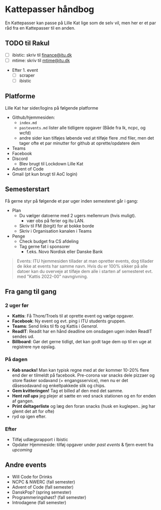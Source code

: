 # Kattepasser håndbog

En Kattepasser kan passe på Lille Kat lige som de selv vil, men her er et par råd fra en Kattepasser til en anden.

## TODO til Rakul

- [ ] ibistic: skriv til finance@itu.dk
- [ ] mtime: skriv til mtime@itu.dk
- Efter 1. event
  - [ ] scraper
  - [ ] ibistic

## Platforme

Lille Kat har sider/logins på følgende platforme

- Github/hjemmesiden:
  - `index.md`
  - `pastevents.md` lister alle tidligere opgaver (Både fra lk, ncpc, og wcfd)
  - andre sider kan tilføjes løbende ved at tilføje flere .md filer, men det tager ofte et par minutter for github at oprette/opdatere dem
- Teams
- Facebook
- Discord
  - Blev brugt til Lockdown Lille Kat
- Advent of Code
- Gmail (pt kun brugt til AoC login)

## Semesterstart

Få gerne styr på følgende et par uger inden semesteret går i gang:

- Plan
  - Du vælger datoerne med 2 ugers mellemrum (hvis muligt).
    - vær obs på ferier og itu LAN.
  - Skriv til FM (birgit) for at bokke borde
  - Skriv i Organisation kanalen i Teams
- Penge
  - Check budget fra CS afdeling
  - Tag gerne fat i sponsorer
    - f.eks. Novo Nordisk eller  Danske Bank

> Events: ITU hjemmesiden tillader at man opretter events, dog tillader de ikke at events har samme navn. Hvis du er 100% sikker på alle datoer kan du overveje at tilføje dem alle i starten af semesteret evt. med "Kattis 2022-00" navngivning.

## Fra gang til gang

### 2 uger før

- **Kattis**: Få Thore/Troels til at oprette event og vælge opgaver.
- **Facebook**: Ny event og evt. ping i ITU students gruppen.
- **Teams**: Send links til fb og Kattis i *General*.
- **ReadIT**: Readit har en hånd deadline om onsdagen ugen inden ReadIT sendes ud.
- **Billboard**: Gør det gerne tidligt, det kan godt tage dem op til en uge at registrere nye opslag.

### På dagen

- **Køb snacks!** Man kan typisk regne med at der kommer 10-20% flere end der er tilmeldt på facebook. Pre-corona var snacks dele pizzaer og store flasker sodavand (+ engangsservice), men nu er det dåsesodavand og enkeltpakkede slik og chips.
- **Gem kvitteringen!** Tag et billed af den med det samme.
- **Hent *roll ups*** jeg plejer at sætte en ved snack stationen og en for enden af gangen.
- **Print deltagerliste** og læg den foran snacks (husk en kuglepen.. jeg har glemt det alt for ofte)
- ryd op igen efter.

### Efter

- Tilføj udlægsrapport i Ibistic
- Opdater Hjemmeside: tilføj opgaver under *past events* & fjern event fra *upcoming*

## Andre events

- Will Code for Drinks
- NCPC & NWERC (fall semester)
- Advent of Code (fall semester)
- DanskPop? (spring semester)
- Programmeringshøst? (fall semester)
- Introdagene (fall semester)
